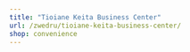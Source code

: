 ```yaml
---
title: "Tioiane Keita Business Center"
url: /zwedru/tioiane-keita-business-center/
shop: convenience
---
```

